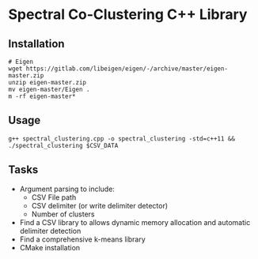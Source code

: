 # Spectral Co-Clustering C++ Library

## Installation
```
# Eigen
wget https://gitlab.com/libeigen/eigen/-/archive/master/eigen-master.zip
unzip eigen-master.zip
mv eigen-master/Eigen .
m -rf eigen-master*
```

## Usage
```
g++ spectral_clustering.cpp -o spectral_clustering -std=c++11 && ./spectral_clustering $CSV_DATA
```

## Tasks
- Argument parsing to include:
    - CSV File path
    - CSV delimiter (or write delimiter detector)
    - Number of clusters
- Find a CSV library to allows dynamic memory allocation and automatic delimiter detection
- Find a comprehensive k-means library
- CMake installation